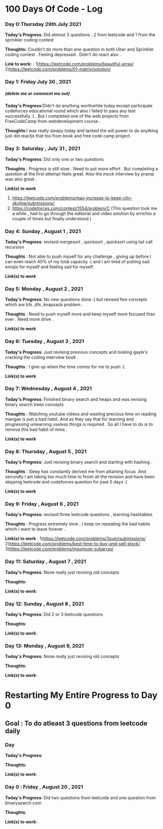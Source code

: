 # 100 Days Of Code - Log

### Day 0:Thursday 29th July 2021 

**Today's Progress**: Did atmost 3 questions  : 2 from leetcode and 1 from the sprinkler coding contest 

**Thoughts:** Couldn't do more  than one question in both Uber and Sprinkler  coding contest . Feeling depressed . Didn't do react also . 

**Link to work:** : 
 1)https://leetcode.com/problems/beautiful-array/
 2)https://leetcode.com/problems/01-matrix/solution/


### Day 1: Friday July 30 , 2021
##### (delete me or comment me out)

**Today's Progress**:Didn't do anything worthwhile today except participate codeforces educational round which also I failed to pass any test successfully :( , But I  completed one of the web projects from FreeCodeCamp from webdevelopment course . 

**Thoughts**:I was really sleepy today and lacked the will power to do anything just did reactjs that too from book and free code camp project.  
 

### Day 3: Saturday ,  July 31 , 2021

**Today's Progress**: Did only one or two questions 

**Thoughts** : Progress is still slow  . Need to put more effort . But completing a question at the first attempt feels great. Also the mock interview by pramp was also great . 

**Link(s) to work**
1. https://leetcode.com/problems/max-increase-to-keep-city-skyline/submissions/
2. https://codeforces.com/contest/1554/problem/C (This question took me a while , had to go through the editorial and video solution by errichto a couple of times but finally understood )

### Day 4: Sunday , August 1 , 2021 

**Today's Progress**: revised mergesort , quicksort , quicksort using tail call recursion 

**Thoughts** : Not able to push myself for any challenge , giving up before I can even reach 40% of my total capacity :( and I am tired of putting sad emojis  for myself and feeling sad for myself. 

**Link(s) to work**

### Day 5: Monday , August 2 , 2021 

**Today's Progress**: No  new questions done :( but revised few concepts  which are bfs ,dfs ,knapsack problem  .

**Thoughts** : Need to push myself more and keep myself more focused than ever . Need more drive .

**Link(s) to work**


### Day 6: Tuesday , August 3 , 2021 

**Today's Progress**: Just revising previous concepts and looking gayle's cracking the coding interview  book . 

**Thoughts** : I give up when the time comes for me to push :(

**Link(s) to work**

### Day 7: Wednesday , August 4 , 2021 

**Today's Progress**: Finished binary search and heaps and was revising binary search trees concepts 

**Thoughts** : Watching youtube videos and wasting precious time on reading mangas is just a bad habit. And as they say that for learning and progressing unlearning useless things is required . So all I have to do is to remove this bad habit of mine .

**Link(s) to work**


### Day 8: Thursday , August 5 , 2021 

**Today's Progress**: Just revising binary search and starting with hashing  . 

**Thoughts** : Sleep has constantly derived me from attaining focus .And secondly I am taking too much time to finish all the revision and have been skipping leetcode and codeforces question  for past 5 days :(

**Link(s) to work**

### Day 9: Friday , August 6 , 2021 

**Today's Progress**: revised three leetcode questions , learning hashtables 

**Thoughts** : Progress extremely slow , I keep on repeating the bad habits which I want to leave forever .

**Link(s) to work** : 
1)https://leetcode.com/problems/3sum/submissions/
2)https://leetcode.com/problems/best-time-to-buy-and-sell-stock/
3)https://leetcode.com/problems/maximum-subarray/


### Day 11: Saturday , August 7 , 2021 

**Today's Progress**: None really just revising old concepts 

**Thoughts**:

**Link(s) to work**:


### Day 12: Sunday , August 8 , 2021 

**Today's Progress**: Did 2 or 3 leetcode questions 

**Thoughts**:

**Link(s) to work**:

### Day 13: Monday , August  9, 2021 

**Today's Progress**: None really just revising old concepts 

**Thoughts**:

**Link(s) to work**:
 

# Restarting My Entire Progress to Day 0 

## Goal : To do atleast 3 questions from leetcode daily 

### Day 

**Today's Progress**: 

**Thoughts**:

**Link(s) to work**:


### Day 0 : Friday , August 20 , 2021 

**Today's Progress**: Did two questions from leetcode and one question from binarysearch.com

**Thoughts**:

**Link(s) to work**: